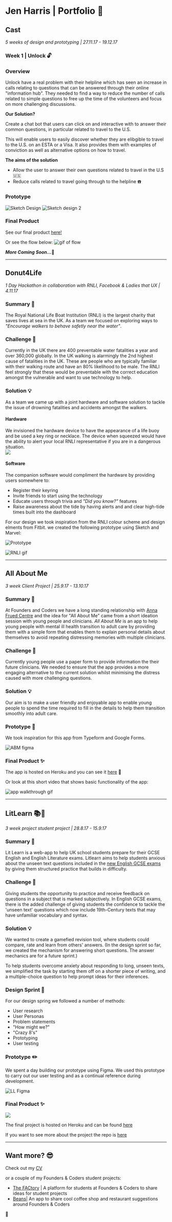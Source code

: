 # Jen Harris | Portfolio :ledger:

## Cast 
_*5 weeks of design and prototyping | 27.11.17 - 19.12.17*_

### Week 1 | Unlock :unlock:

### Overview 
Unlock have a real problem with their helpline which has seen an increase in calls relating to questions that can be answered through their online "information hub". They needed to find a way to reduce the number of calls related to simple questions to free up the time of the volunteers and focus on more challenging discussions.  
  
__Our Solution?__

Create a chat bot that users can click on and interactive with to answer their common questions, in particular related to travel to the U.S. 

This will enable users to easily discover whether they are elibgible to travel to the U.S. on an ESTA or a Visa. It also provides them with examples of conviction as well as alternative options on how to travel.

 **The aims of the solution**
* Allow the user to answer their own questions related to travel in the U.S :us:
* Reduce calls related to travel going through to the helpline :phone:

### Prototype
![Sketch Design](https://files.gitter.im/Jen-Harris/XtAX/image.png)
![Sketch design 2](https://files.gitter.im/Jen-Harris/FgoI/image.png)

### Final Product 
See our final product [here!](http://unlock-chat.surge.sh/)
  
  Or see the flow below: 
  ![gif of flow](https://files.gitter.im/Jen-Harris/16yl/UnlockFinalProduct2.gif)

__*More Coming Soon...*__:dancer:

----

## Donut4Life 
_*1 Day Hackathon in collaboration with RNLI, Facebook & Ladies that UX | 4.11.17*_  

### Summary :page_with_curl: 
The Royal National Life Boat Institution (RNLI) is the largest charity that saves lives at sea in the UK. As a team we focused on exploring ways to _*"Encourage walkers to behave safetly near the water"*_. 

### Challenge :dizzy:
Currently in the UK there are 400 preventable water fatalities a year and over 360,000 globally. 
In the UK walking is alarmingly the 2nd highest cause of fatalities in the UK. These are people who are typically familiar with their walking route and have an 80% likelihood to be male.
The RNLI feel strongly that these would be preventable with the correct education amongst the vulnerable and want to use technology to help.   
  
### Solution :bulb:
As a team we came up with a joint hardware and software solution to tackle the issue of drowning fatalities and accidents amongst the walkers.    
#### Hardware  
We invisioned the hardware device to have the appearance of a life buoy and be used a key ring or necklace. The device when squeezed would have the ability to alert your local RNLI representative if you are in a dangerous situation.  
![](https://files.gitter.im/Jen-Harris/92It/image.png)  

#### Software  
  
The companion software would compliment the hardware by providing users somewhere to:    
* Register their keyring
* Invite friends to start using the technology
* Educate users through trivia and _*"Did you know?"*_ features
* Raise awareness about the tide by having alerts and and clear high-tide times built into the dashboard  

For our design we took inspiration from the RNLI colour scheme and design elments from Fitbit. we created the following prototype using Sketch and Marvel:  
  
![Prototype](https://files.gitter.im/Jen-Harris/hNUB/image.png)  
  
![RNLI gif](http://g.recordit.co/2OC7gfGSSC.gif)  
  
  --- 
    

## All About Me
_*3 week Client Project | 25.9.17 - 13.10.17*_

### Summary :page_with_curl: 
At Founders and Coders we have a long standing relationship with [Anna Frued Centre](http://www.annafreud.org/) and the idea for "All About Me" came from a short ideation session with young people and clinicians. 
_*All About Me*_ is an app to help young people with mental ill health transition to adult care by providing them with a simple form that enables them to explain personal details about themselves to avoid repeating distressing memories with multiple clinicians. 

### Challenge :dizzy:
Currently young people use a paper form to provide information the their future clinicians. We needed to ensure that the app provides a more engaging alternative to the current solution whilst minimising the distress caused with more challenging questions.

### Solution :bulb:
Our aim is to make a user friendly and enjoyable app to enable young people to spend the time required to fill in the details to help them transition smoothly into adult care. 

### Prototype :pencil:
We took inspiration for this app from Typeform and Google Forms. 
  
![ABM figma](https://files.gitter.im/Jen-Harris/NYNq/image.png)

### Final Product :sparkles:
The app is hosted on Heroku and you can see it [here](https://allaboutme-annafreud.herokuapp.com/) :eyes: 

Or look at this short video that shows basic functionality of the app:  

![app walkthrough gif](https://i.imgur.com/Ibg2ykx.gif)  
  
---
  


## LitLearn :books::iphone:
_*3 week project student project | 28.8.17 - 15.9.17*_
### Summary :page_with_curl: 
Lit Learn is a web-app to help UK school students prepare for their GCSE English and English Literature exams. Litlearn aims to help students anxious about the unseen text questions included in the [new English GCSE exams](http://www.telegraph.co.uk/education/2017/07/18/students-find-new-english-gcse-torturous-may-deterred-continuing/) by giving them structured practice that builds in difficulty.

### Challenge :dizzy:
Giving students the opportunity to practice and receive feedback on questions in a subject that is marked subjectively. 
In English GCSE exams, there is the added challenge of giving students the confidence to tackle the 'unseen text' questions which now include 19th-Century texts that may have unfamiliar vocabulary and syntax.

### Solution :bulb:
We wanted to create a gamefied revision tool, where students could compare, rate and learn from others' answers. (In the design sprint so far, we created the mechanism for answering short questions. The answer mechanics are for a future sprint.)

To help students overcome anxiety about responding to long, unseen texts, we simplified the task by starting them off on a shorter piece of writing, and a multiple-choice question to help prompt ideas for their inferences.

### Design Sprint :art:
For our design spring we followed a number of methods:
* User research
* User Personas 
* Problem statements 
* "How might we?"
* "Crazy 8's"
* Prototyping
* User testing 

### Prototype :pencil2:
We spent a day building our prototype using Figma. We used this prototype to carry out our user testing and as a continual reference during development.  

![LL Figma](https://files.gitter.im/Jen-Harris/rEsH/image.png)


### Final Product :sparkles:
![](https://user-images.githubusercontent.com/23265724/30490820-0ce20514-9a33-11e7-9a7f-20294d230708.gif)

The final project is hosted on Heroku and can be found [here](https://litlearn.herokuapp.com/)

If you want to see more about the project the repo is [here](https://github.com/Jen-Harris/litlearn)  
  
  ---
    

## Want more? :sunglasses:
Check out my [CV](https://github.com/Jen-Harris/cv)

or a couple of my Founders & Coders student projects:
* [The FACtory](https://github.com/Jen-Harris/the-FACtory) | A platform for students at Founders & Coders to share ideas for student projects
* [Beans](https://github.com/Jen-Harris/week6-kidneybeans)| An app to share cool coffee shop and restaurant suggestions around Founders & Coders

:wave:
